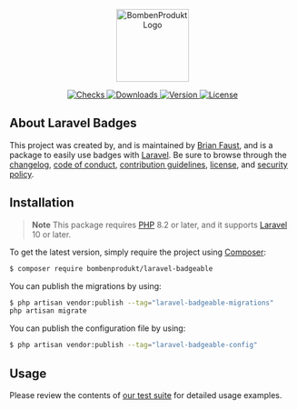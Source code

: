 <p align="center">
    <a href="https://bombenprodukt.com" target="_blank">
        <img src="https://raw.githubusercontent.com/faustbrian/assets/main/logo-text.svg" width="128" alt="BombenProdukt Logo" />
    </a>
</p>

<p align="center">
    <a href="https://github.com/faustbrian/laravel-badgeable/actions">
        <img src="https://badge.sh/github/check-runs/BombenProdukt/laravel-badgeable" alt="Checks" />
    </a>
    <a href="https://packagist.org/packages/bombenprodukt/laravel-badgeable">
        <img src="https://badge.sh/packagist/downloads/BombenProdukt/laravel-badgeable" alt="Downloads" />
    </a>
    <a href="https://packagist.org/packages/bombenprodukt/laravel-badgeable">
        <img src="https://badge.sh/packagist/version/BombenProdukt/laravel-badgeable" alt="Version" />
    </a>
    <a href="https://packagist.org/packages/bombenprodukt/laravel-badgeable">
        <img src="https://badge.sh/packagist/license/BombenProdukt/laravel-badgeable" alt="License" />
    </a>
</p>

## About Laravel Badges

This project was created by, and is maintained by [Brian Faust](https://github.com/faustbrian), and is a package to easily use badges with [Laravel](https://laravel.com/). Be sure to browse through the [changelog](CHANGELOG.md), [code of conduct](.github/CODE_OF_CONDUCT.md), [contribution guidelines](.github/CONTRIBUTING.md), [license](LICENSE), and [security policy](.github/SECURITY.md).

## Installation

> **Note**
> This package requires [PHP](https://www.php.net/) 8.2 or later, and it supports [Laravel](https://laravel.com/) 10 or later.

To get the latest version, simply require the project using [Composer](https://getcomposer.org/):

```bash
$ composer require bombenprodukt/laravel-badgeable
```

You can publish the migrations by using:

```bash
$ php artisan vendor:publish --tag="laravel-badgeable-migrations"
php artisan migrate
```

You can publish the configuration file by using:

```bash
$ php artisan vendor:publish --tag="laravel-badgeable-config"
```

## Usage

Please review the contents of [our test suite](/tests) for detailed usage examples.

